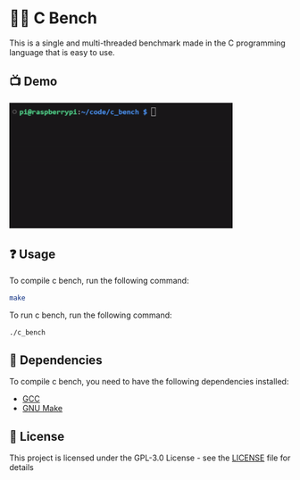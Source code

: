# 🏃‍♂️ C Bench

This is a single and multi-threaded benchmark made in the C programming language that is easy to use.

## 📺 Demo

<img src="demo.gif" width="400px">

## ❓ Usage

To compile c bench, run the following command:

```bash
make
```

To run c bench, run the following command:

```bash
./c_bench
```

## 📜 Dependencies

To compile c bench, you need to have the following dependencies installed:

- [GCC](https://gcc.gnu.org/)
- [GNU Make](https://www.gnu.org/software/make/)

## 📝 License

This project is licensed under the GPL-3.0 License - see the [LICENSE](LICENCE) file for details
